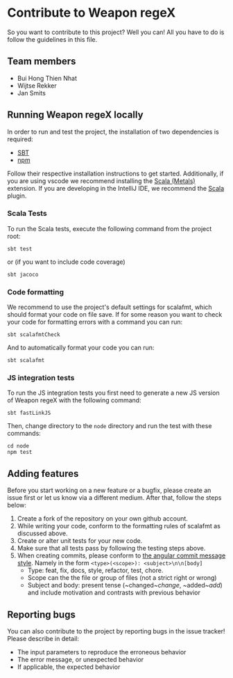 # Contribute to Weapon regeX
So you want to contribute to this project? Well you can! All you have to do is follow the guidelines in this file.

## Team members
* Bui Hong Thien Nhat
* Wijtse Rekker
* Jan Smits

## Running Weapon regeX locally
In order to run and test the project, the installation of two dependencies is required:

* [SBT](https://www.scala-sbt.org/1.x/docs/Setup.html)
* [npm](https://www.npmjs.com/get-npm)

Follow their respective installation instructions to get started. Additionally, if you are using vscode we recommend installing the [Scala (Metals)](https://marketplace.visualstudio.com/items?itemName=scalameta.metals) extension. If you are developing in the IntelliJ IDE, we recommend the [Scala](https://plugins.jetbrains.com/plugin/1347-scala) plugin.

### Scala Tests

To run the Scala tests, execute the following command from the project root:
```
sbt test
```
or (if you want to include code coverage)
```
sbt jacoco
```

### Code formatting
We recommend to use the project's default settings for scalafmt, which should format your code on file save. If for some reason you want to check your code for formatting errors with a command you can run:
```
sbt scalafmtCheck
```
And to automatically format your code you can run:
```
sbt scalafmt
```

### JS integration tests
To run the JS integration tests you first need to generate a new JS version of Weapon regeX with the following command:
```
sbt fastLinkJS
```
Then, change directory to the `node` directory and run the test with these commands:
```
cd node
npm test
```

## Adding features
Before you start working on a new feature or a bugfix, please create an issue first or let us know via a different medium. After that, follow the steps below:

1. Create a fork of the repository on your own github account.
2. While writing your code, conform to the formatting rules of scalafmt as discussed above.
3. Create or alter unit tests for your new code.
4. Make sure that all tests pass by following the testing steps above.
5. When creating commits, please conform to [the angular commit message style](https://docs.google.com/document/d/1rk04jEuGfk9kYzfqCuOlPTSJw3hEDZJTBN5E5f1SALo/edit).
   Namely in the form `<type>(<scope>): <subject>\n\n[body]`
   * Type: feat, fix, docs, style, refactor, test, chore.
   * Scope can the the file or group of files (not a strict right or wrong)
   * Subject and body: present tense (~changed~*change*, ~added~*add*) and include motivation and contrasts with previous behavior

## Reporting bugs
You can also contribute to the project by reporting bugs in the issue tracker! Please describe in detail:
* The input parameters to reproduce the erroneous behavior
* The error message, or unexpected behavior
* If applicable, the expected behavior
